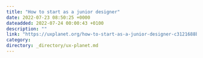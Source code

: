 ```yaml
---
title: "How to start as a junior designer"
date: 2022-07-23 08:50:25 +0000
dateadded: 2022-07-24 00:00:43 +0100
description: ""
link: "https://uxplanet.org/how-to-start-as-a-junior-designer-c3121688baef?source=rss----819cc2aaeee0---4"
category:
directory: _directory/ux-planet.md
---
```

